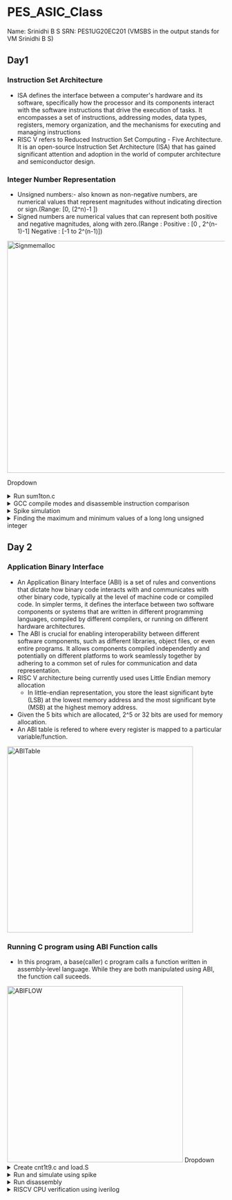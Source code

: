 # PES_ASIC_Class
Name: Srinidhi B S        SRN: PES1UG20EC201 (VMSBS in the output stands for VM Srinidhi B S)
## Day1 
### Instruction Set Architecture
+ ISA defines the interface between a computer's hardware and its software, specifically how the processor and its components interact with the software instructions that drive the execution of tasks. It encompasses a set of instructions, addressing modes, data types, registers, memory organization, and the mechanisms for executing and managing instructions
+ RISC V refers to Reduced Instruction Set Computing - Five Architecture. It is an open-source Instruction Set Architecture (ISA) that has gained significant attention and adoption in the world of computer architecture and semiconductor design.
### Integer Number Representation
+ Unsigned numbers:- also known as non-negative numbers, are numerical values that represent magnitudes without indicating direction or sign.(Range: [0, (2^n)-1 ])
+ Signed numbers are numerical values that can represent both positive and negative magnitudes, along with zero.(Range : Positive : [0 , 2^(n-1)-1] Negative : [-1 to 2^(n-1)])
  
 <img width="536" alt="Signmemalloc" src="https://github.com/Srini-web/pes_asic_class/assets/77874288/86000e0f-e3bc-4ae3-8c54-ce5f41b5a932">
 
Dropdown
<details>
<summary>Run sum1ton.c</summary>
  
+ Run sum1ton.c
```
gcc sum1ton.c
./a.out
```
</details>
<details>
<summary>GCC compile modes and disassemble instruction comparison</summary>
  
+ GCC compile modes and disassemble instruction comparison
  + Error encountered : stdio not recognised
Solution
```
export PATH="/home/vboxuser/riscv_toolchain/riscv64-unknown-elf-gcc-8.3.0-2019.08.0-x86_64-linux-ubuntu14/bin:$PATH"
```
```
riscv64-unknown-elf-gcc -O1 -mabi=lp64 -march=rv64i -o sum1ton.o sum1ton.c
#in a new terminal window
riscv64-unknown-elf-objdump -d sum1ton.o
```
![o1bincom](https://github.com/Srini-web/pes_asic_class/assets/77874288/bce74458-6d4f-4562-a552-9222c9fadcf6)

```
riscv64-unknown-elf-gcc -Ofast -mabi=lp64 -march=rv64i -o sum1ton.o sum1ton.c
#in a new terminal window
riscv64-unknown-elf-objdump -d sum1ton.o
```
![ofastbincom](https://github.com/Srini-web/pes_asic_class/assets/77874288/05d2aea1-4903-48f3-a6e5-da8d410779fb)
</details>
<details>
<summary> Spike simulation </summary>
  
+ Spike simulation
  
  ![d1t3](https://github.com/Srini-web/pes_asic_class/assets/77874288/5a63c4d9-0086-48fb-aa95-d71c1c783e08)
</details>
<details>
<summary>Finding the maximum and minimum values of a long long unsigned integer</summary>
  
+ Finding the maximum and minimum values of a long long unsigned integer
    + Also finding out what happens when the value assigned is beyond the datatype range
      
  <img width="559" alt="usnmaxf" src="https://github.com/Srini-web/pes_asic_class/assets/77874288/cea84d41-2cfa-49e8-a999-ad6530e8dcd4">
</details>





## Day 2
### Application Binary Interface
+ An Application Binary Interface (ABI) is a set of rules and conventions that dictate how binary code interacts with and communicates with other binary code, typically at the level of machine code or compiled code. In simpler terms, it defines the interface between two software components or systems that are written in different programming languages, compiled by different compilers, or running on different hardware architectures.
+ The ABI is crucial for enabling interoperability between different software components, such as different libraries, object files, or even entire programs. It allows components compiled independently and potentially on different platforms to work seamlessly together by adhering to a common set of rules for communication and data representation.
+ RISC V architecture being currently used uses Little Endian memory allocation
   + In little-endian representation, you store the least significant byte (LSB) at the lowest memory address and the most significant byte (MSB) at the highest memory address.
+ Given the 5 bits which are allocated, 2^5 or 32 bits are used for memory allocation.
+ An ABI table is refered to where every register is mapped to a particular variable/function.
<img width="430" alt="ABITable" src="https://github.com/Srini-web/pes_asic_class/assets/77874288/4ca9c3cb-6253-43cd-8bac-a66090687d17">

### Running C program using ABI Function calls
+ In this program, a base(caller) c program calls a function written in assembly-level language. While they are both manipulated using ABI, the function call suceeds.
 <img width="407" alt="ABIFLOW" src="https://github.com/Srini-web/pes_asic_class/assets/77874288/e046f952-d4b3-4239-8379-415eba3ae42e">
Dropdown
<details>
<summary>Create cnt1t9.c and load.S</summary>
  
+ create files
```
leafpad cnt1t9.c
leafpad load.S
```
</details>

<details>
<summary>Run and simulate using spike</summary>
  
+ Run c program file and function in assemly language
```
riscv64-unknown-elf-gcc -Ofast -mabi=lp64 -march=rv64i -o cnt1t9.o cnt1t9.c load.S
spike pk cnt1tn.o
```
<img width="571" alt="D2run2" src="https://github.com/Srini-web/pes_asic_class/assets/77874288/09798d44-3a40-42da-a274-99496613d647">


</details>

<details>
<summary>Run disassembly</summary>  

```
riscv64-unknown-elf-objdump -d cnt1tn.o|less
```
![D2disassembly](https://github.com/Srini-web/pes_asic_class/assets/77874288/4c7b2ddb-2880-4551-ae06-a0ee8eb13592)

</details>

<details>
<summary>RISCV CPU verification using iverilog</summary>
  
+ verification of CPU using verilog
   + using vim command
```
vim picorv32.v
```
![D2cpuss2](https://github.com/Srini-web/pes_asic_class/assets/77874288/90b92f7e-b750-4197-8904-1d2052794604)

  + using less command
```
less picorv32.v
```
![D2cpuss](https://github.com/Srini-web/pes_asic_class/assets/77874288/0dae9f41-ebc0-4ab3-9bf1-d99eafc3568d)


</details>



